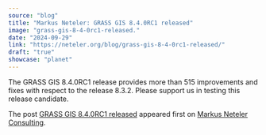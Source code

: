 ```yaml
---
source: "blog"
title: "Markus Neteler: GRASS GIS 8.4.0RC1 released"
image: "grass-gis-8-4-0rc1-released."
date: "2024-09-29"
link: "https://neteler.org/blog/grass-gis-8-4-0rc1-released/"
draft: "true"
showcase: "planet"
---
```


<p>The GRASS GIS 8.4.0RC1 release provides more than 515 improvements and fixes with respect to the release 8.3.2. Please support us in testing this release candidate.</p>
<p>The post <a href="https://neteler.org/blog/grass-gis-8-4-0rc1-released/">GRASS GIS 8.4.0RC1 released</a> appeared first on <a href="https://neteler.org">Markus Neteler Consulting</a>.</p>
